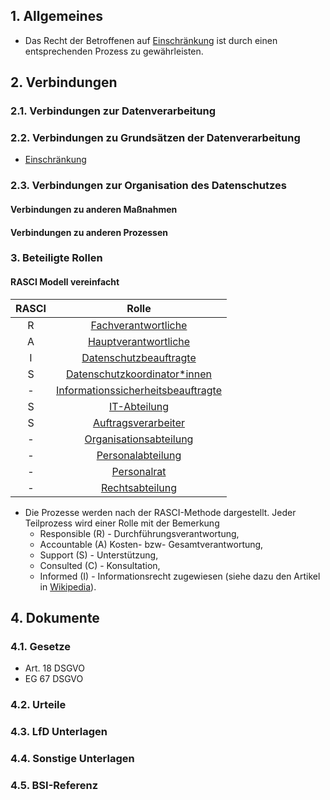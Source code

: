 ## 1. Allgemeines
- Das Recht der Betroffenen auf [Einschränkung](../Datenverarbeitung/Einschraenkung.md) ist durch einen entsprechenden Prozess zu gewährleisten.
## 2. Verbindungen
### 2.1. Verbindungen zur Datenverarbeitung
### 2.2. Verbindungen zu Grundsätzen der Datenverarbeitung
- [Einschränkung](../Grundsaetze-Datenverarbeitung/Einschraenkung.md)
### 2.3. Verbindungen zur Organisation des Datenschutzes
#### Verbindungen zu anderen Maßnahmen
#### Verbindungen zu anderen Prozessen
### 3. Beteiligte Rollen

#### RASCI Modell vereinfacht

| RASCI | Rolle |
| :---: | :----------------: |
| R  | [Fachverantwortliche](../Organisation/Rolle-Fachverantwortliche.md)   |
| A  | [Hauptverantwortliche](../Organisation/Rolle-Hauptverantwortliche.md) |
| I  | [Datenschutzbeauftragte](../Organisation/Rolle-DSB.md) |
| S  | [Datenschutzkoordinator*innen](../Organisation/Rolle-DSK.md) |
| -  | [Informationssicherheitsbeauftragte](../Organisation/Rolle-ISB.md)|
| S  | [IT-Abteilung](../Organisation/Rolle-IT-Abteilung.md) |
| S  | [Auftragsverarbeiter](../Organisation/Rolle-Auftragsverarbeiter.md) |
| -  | [Organisationsabteilung](../Organisation/Rolle-Organisationsabteilung.md) |
| -  | [Personalabteilung](../Organisation/Rolle-Personalabteilung.md) |
| -  | [Personalrat](../Organisation/Rolle-Personalrat.md) |
| -  | [Rechtsabteilung](../Organisation/Rolle-Rechtsabteilung.md)|

- Die Prozesse werden nach der RASCI-Methode dargestellt. Jeder Teilprozess wird einer Rolle mit der Bemerkung
  - Responsible (R) - Durchführungsverantwortung, 
  - Accountable (A) Kosten- bzw- Gesamtverantwortung, 
  - Support (S) - Unterstützung,
  - Consulted (C) - Konsultation, 
  - Informed (I) - Informationsrecht
  zugewiesen (siehe dazu den Artikel in [Wikipedia](https://de.wikipedia.org/wiki/RACI)).

## 4. Dokumente
### 4.1. Gesetze
- Art. 18 DSGVO
- EG 67 DSGVO
### 4.2. Urteile
### 4.3. LfD Unterlagen
### 4.4. Sonstige Unterlagen
### 4.5. BSI-Referenz